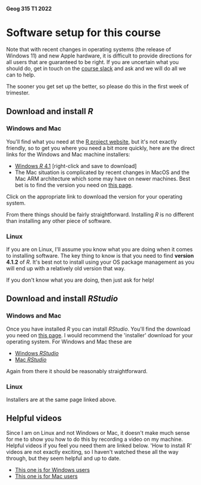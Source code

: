 **Geog 315 T1 2022**

# Software setup for this course
Note that with recent changes in operating systems (the release of Windows 11) and new Apple hardware, it is difficult to provide directions for all users that are guaranteed to be right. If you are uncertain what you should do, get in touch on the [course slack](https://vuwgeog315t12022.slack.com "course slack workspace") and ask and we will do all we can to help.

The sooner you get set up the better, so please do this in the first week of trimester.

## Download and install _R_
### Windows and Mac
You'll find what you need at the [R project website](https://www.r-project.org/), but it's not exactly friendly, so to get you where you need a bit more quickly, here are the direct links for the Windows and Mac machine installers:

+ [Windows _R_ 4.1](https://cran.stat.auckland.ac.nz/bin/windows/base/R-4.1.2-win.exe) [right-click and save to download]
+ The Mac situation is complicated by recent changes in MacOS and the Mac ARM architecture which some may have on newer machines. Best bet is to find the version you need on [this page](https://cran.stat.auckland.ac.nz/bin/macosx/).

Click on the appropriate link to download the version for your operating system.

From there things should be fairly straightforward. Installing _R_ is no different than installing any other piece of software.

### Linux
If you are on Linux, I'll assume you know what you are doing when it comes to installing software. The key thing to know is that you need to find **version 4.1.2** of _R_. It's best not to install using your OS package management as you will end up with a relatively old version that way.

If you don't know what you are doing, then just ask for help!

## Download and install _RStudio_
### Windows and Mac
Once you have installed _R_ you can install _RStudio_. You'll find the download you need on [this page](https://rstudio.com/products/rstudio/download/#download). I would recommend the 'installer' download for your operating system. For Windows and Mac these are

+ [Windows _RStudio_](https://download1.rstudio.org/desktop/windows/RStudio-2021.09.2-382.exe)
+ [Mac _RStudio_](https://download1.rstudio.org/desktop/macos/RStudio-2021.09.2-382.dmg)

Again from there it should be reasonably straightforward.

### Linux
Installers are at the same page linked above.

## Helpful videos
Since I am on Linux and not Windows or Mac, it doesn't make much sense for me to show you how to do this by recording a video on my machine. Helpful videos if you feel you need them are linked below. 'How to install R' videos are not exactly exciting, so I haven't watched these all the way through, but they seem helpful and up to date.

+ [This one is for Windows users](https://www.youtube.com/watch?v=rHZ9MGWxU5I&t=0s)
+ [This one is for Mac users](https://www.youtube.com/watch?v=AEebOXiMyyI)
